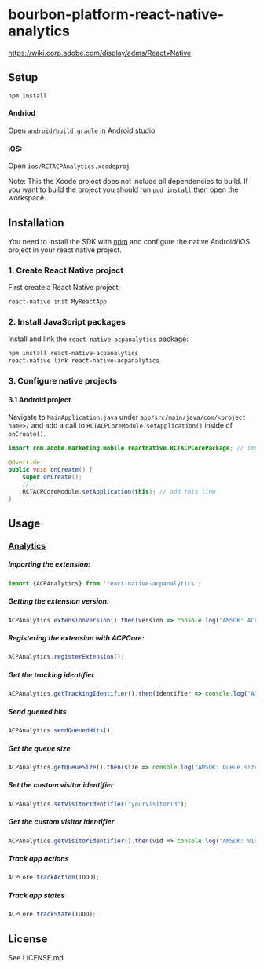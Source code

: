 
# bourbon-platform-react-native-analytics

https://wiki.corp.adobe.com/display/adms/React+Native


## Setup

`npm install`

#### Andriod

Open `android/build.gradle` in Android studio

#### iOS:

Open `ios/RCTACPAnalytics.xcodeproj`

Note: This the Xcode project does not include all dependencies to build. If you want to build the project you should run `pod install` then open the workspace.


## Installation

You need to install the SDK with [npm](https://www.npmjs.com/) and configure the native Android/iOS project in your react native project.

### 1. Create React Native project

First create a React Native project:

```bash
react-native init MyReactApp
```

### 2. Install JavaScript packages

Install and link the `react-native-acpanalytics` package:

```bash
npm install react-native-acpanalytics
react-native link react-native-acpanalytics
```

### 3. Configure native projects

#### 3.1 Android project

Navigate to `MainApplication.java` under `app/src/main/java/com/<project name>/` and add a call to `RCTACPCoreModule.setApplication()` inside of `onCreate()`.

```java
import com.adobe.marketing.mobile.reactnative.RCTACPCorePackage; // import the package

@Override
public void onCreate() {
	super.onCreate();
	//...
	RCTACPCoreModule.setApplication(this); // add this line
}
```

## Usage

### [Analytics](https://aep-sdks.gitbook.io/docs/using-mobile-extensions/mobile-core)

##### Importing the extension:
```javascript
import {ACPAnalytics} from 'react-native-acpanalytics';
```

##### Getting the extension version:

```javascript
ACPAnalytics.extensionVersion().then(version => console.log("AMSDK: ACPAnalytics version: " + version));
```

##### Registering the extension with ACPCore:

```javascript
ACPAnalytics.registerExtension();
```

##### Get the tracking identifier

```javascript
ACPAnalytics.getTrackingIdentifier().then(identifier => console.log("AMSDK: Tracking identifier: " + identifier));
```
##### Send queued hits

```javascript
ACPAnalytics.sendQueuedHits();
```

##### Get the queue size

```javascript
ACPAnalytics.getQueueSize().then(size => console.log("AMSDK: Queue size: " + size));
```

##### Set the custom visitor identifier

```javascript
ACPAnalytics.setVisitorIdentifier("yourVisitorId");
```

##### Get the custom visitor identifier

```javascript
ACPAnalytics.getVisitorIdentifier().then(vid => console.log("AMSDK: Visitor identifier: " + vid));
```

##### Track app actions

```javascript
ACPCore.trackAction(TODO);
```

##### Track app states

```javascript
ACPCore.trackState(TODO);
```

## License

See LICENSE.md
